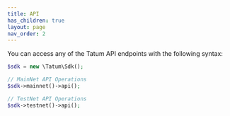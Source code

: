 ```yaml
---
title: API
has_children: true
layout: page
nav_order: 2
---
```


You can access any of the Tatum API endpoints with the following syntax:

```php
$sdk = new \Tatum\Sdk();

// MainNet API Operations
$sdk->mainnet()->api();

// TestNet API Operations
$sdk->testnet()->api();
```